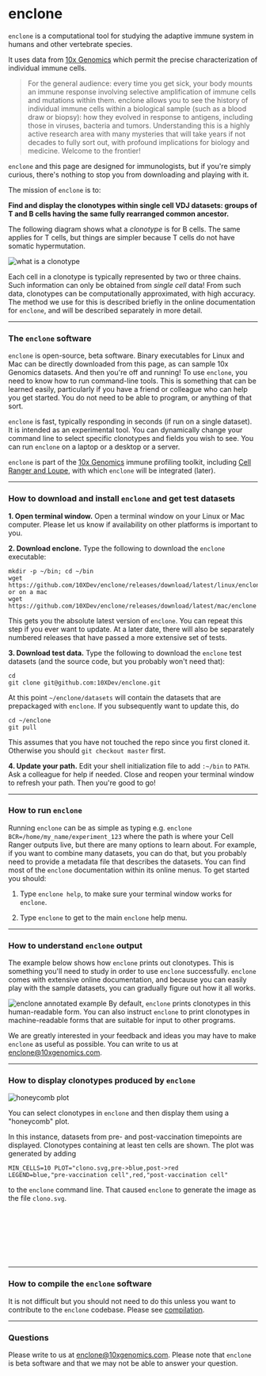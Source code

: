 # enclone

`enclone` is a computational tool for studying the adaptive immune system in humans and
other vertebrate species.  

It uses data from [10x Genomics](https://www.10xgenomics.com/) which permit the precise
characterization of individual immune cells.

> For the general audience: every time you get sick, your body mounts an immune response involving
> selective amplification of immune cells and mutations within them.
> enclone allows you to see the history of individual immune cells within a 
> biological sample (such as a blood draw or biopsy): how they evolved in response to antigens, 
> including those in viruses, bacteria and tumors.  Understanding this is a highly active 
> research area with many mysteries that will take years if not decades to fully sort out, with 
> profound implications for biology and medicine.  Welcome to the frontier!

`enclone` and this page are designed for immunologists, but if
you're simply curious, there's nothing to stop you from downloading and playing with it.

The mission of `enclone` is to:

**Find and display the clonotypes within single cell VDJ datasets:
groups of T and B cells having the same fully rearranged common ancestor.**

The following diagram shows what a _clonotype_ is for B cells.  The same applies for T cells,
but things are simpler because T cells do not have somatic hypermutation.

<img src="img/what_is_a_clonotype.png" alt="what is a clonotype" title="what is a clonotype" />

Each cell in a clonotype is typically represented by two or three chains.  Such information can
only be obtained from _single cell_ data!  From such data, clonotypes can be computationally
approximated, with high accuracy.  The method we use for this is described briefly in the online
documentation for `enclone`, and will be described separately in more detail.
___________________________________________________________________________________________________

### The `enclone` software

`enclone` is open-source, beta software.  Binary executables for Linux and Mac can be 
directly downloaded from this page, as can sample 10x Genomics datasets.  And then you're off and
running!  To use `enclone`, you need to know how to run command-line tools.  This is something that 
can be learned easily, particularly if you have a friend or colleague who can help you
get started.  You do not need to be able to program, or anything of that sort.

`enclone` is fast, typically responding in seconds (if run on a single dataset).  It is intended 
as an experimental tool.  You can dynamically change your command line to select specific 
clonotypes and fields you wish to see.  You can run `enclone` on a laptop or a desktop or a server.

`enclone` is part of the [10x Genomics](https://www.10xgenomics.com/) immune 
profiling toolkit, including
[Cell Ranger and Loupe](https://support.10xgenomics.com/single-cell-gene-expression/software/overview/welcome), 
with which `enclone` will be integrated (later).
___________________________________________________________________________________________________

<a name="download" style="display:block; position:relative; top:-150px;"></a>
### How to download and install `enclone` and get test datasets

<b>1.  Open terminal window.</b>  Open a terminal window on your Linux or Mac computer. Please let us
know if availability on other platforms is important to you.

<b>2.  Download enclone.</b>  Type the following to download the `enclone` executable:
```
mkdir -p ~/bin; cd ~/bin
wget https://github.com/10XDev/enclone/releases/download/latest/linux/enclone
or on a mac
wget https://github.com/10XDev/enclone/releases/download/latest/mac/enclone
```
This gets you the absolute latest version of `enclone`.  You can repeat this step if you ever
want to update.  At a later date, there will also be separately numbered releases that have passed 
a more extensive set of tests.

<b>3.  Download test data.</b>  Type the following to download the `enclone` test datasets 
(and the source code, but you probably won't need that):
```
cd
git clone git@github.com:10XDev/enclone.git
```
At this point `~/enclone/datasets` will contain the datasets
that are prepackaged with `enclone`.  If you subsequently want to update this, do
```
cd ~/enclone
git pull
```
This assumes that you have not touched the repo since you first cloned it.  Otherwise you should
`git checkout master` first.

<b>4.  Update your path.</b>  Edit your shell initialization file to add `:~/bin` to `PATH`.  Ask a colleague for help
if needed.  Close and reopen your terminal window to refresh your path.  Then you're good to go!
___________________________________________________________________________________________________

### How to run `enclone`

Running `enclone` can be as simple as typing e.g. `enclone BCR=/home/my_name/experiment_123`
where the path is where your Cell Ranger outputs live, but there are many options to learn
about.  For example, if you want to combine many datasets, you can do that, but you probably
need to provide a metadata file that describes the datasets.  You can find most of the `enclone`
documentation within its online menus.  To get started you should:

1. Type `enclone help`, to make sure your terminal window works for `enclone`.

2. Type `enclone` to get to the main `enclone` help menu.
___________________________________________________________________________________________________

### How to understand `enclone` output

The example below shows how `enclone` prints out clonotypes.  This is something you'll need
to study in order to use `enclone` successfully.  `enclone` comes with extensive online 
documentation, and because you can easily play with the sample datasets, you can gradually
figure out how it all works.

<img src="img/enclone_annotated_example.svg" alt="enclone annotated example" title="enclone annotated example" /> By default, `enclone` prints clonotypes in this human-readable form.  You can also instruct
`enclone` to print clonotypes in machine-readable forms that are suitable for input to other
programs.

We are greatly interested in your feedback and ideas you may have to make `enclone` as useful
as possible.  You can write to us at enclone@10xgenomics.com.
___________________________________________________________________________________________________

<a name="honeycomb" style="display:block; position:relative; top:-150px;"></a>
### How to display clonotypes produced by `enclone`

<img align="left" src="img/clono.svg" alt="honeycomb plot" title="honeycomb plot" />

<br>

You can select clonotypes in `enclone` and then display them using a "honeycomb" plot.

In this instance, datasets from pre- and post-vaccination timepoints are displayed.  Clonotypes 
containing at least ten cells are shown.  The plot was generated by adding
```
MIN_CELLS=10 PLOT="clono.svg,pre->blue,post->red 
LEGEND=blue,"pre-vaccination cell",red,"post-vaccination cell"
```
to the `enclone` command line.  That caused `enclone` to generate the image as the file `clono.svg`.

<br><br><br><br><br><br>
___________________________________________________________________________________________________

### How to compile the `enclone` software

It is not difficult but you should not need to do this unless you want to contribute
to the `enclone` codebase.  Please see [compilation](COMPILE.md).

___________________________________________________________________________________________________

### Questions

Please write to us at enclone@10xgenomics.com.  Please note that `enclone` is beta software
and that we may not be able to answer your question.
